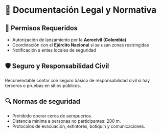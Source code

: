 # 📄 Documentación Legal y Normativa

## 📑 Permisos Requeridos

- Autorización de lanzamiento por la **Aerocivil (Colombia)**
- Coordinación con el **Ejército Nacional** si se usan zonas restringidas
- Notificación a entes locales de seguridad

## 🛡️ Seguro y Responsabilidad Civil

Recomendable contar con seguro básico de responsabilidad civil si hay terceros o pruebas en sitios públicos.

## 🔍 Normas de seguridad

- Prohibido operar cerca de aeropuertos.
- Distancia mínima a personas no participantes: 200 m.
- Protocolos de evacuación, extintores, botiquín y comunicaciones.
